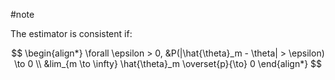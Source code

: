 #note 

The estimator is consistent if:

$$
\begin{align*}
\forall \epsilon > 0, &P(|\hat{\theta}_m - \theta| > \epsilon) \to 0 \\
&lim_{m \to \infty} \hat{\theta}_m \overset{p}{\to} 0
\end{align*}
$$
